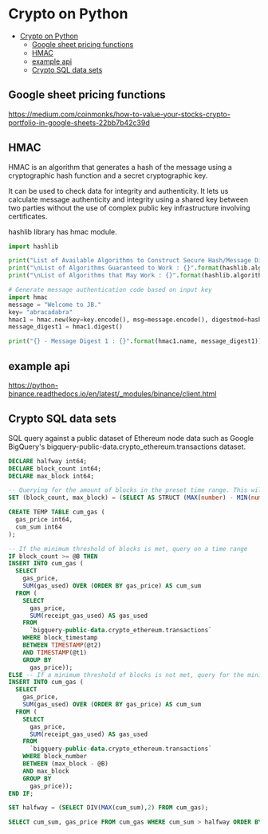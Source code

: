 # Crypto on Python

- [Crypto on Python](#crypto-on-python)
  - [Google sheet pricing functions](#google-sheet-pricing-functions)
  - [HMAC](#hmac)
  - [example api](#example-api)
  - [Crypto SQL data sets](#crypto-sql-data-sets)

## Google sheet pricing functions

https://medium.com/coinmonks/how-to-value-your-stocks-crypto-portfolio-in-google-sheets-22bb7b42c39d

## HMAC

HMAC is an algorithm that generates a hash of the message using a cryptographic hash function and a secret cryptographic key.

It can be used to check data for integrity and authenticity. It lets us calculate message authenticity and integrity using a shared key between two parties without the use of complex public key infrastructure involving certificates.

hashlib library has hmac module.

```python
import hashlib

print("List of Available Algorithms to Construct Secure Hash/Message Digest : {}".format(hashlib.algorithms_available))
print("\nList of Algorithms Guaranteed to Work : {}".format(hashlib.algorithms_guaranteed))
print("\nList of Algorithms that May Work : {}".format(hashlib.algorithms_available.difference(hashlib.algorithms_guaranteed)))

# Generate message authentication code based on input key
import hmac
message = "Welcome to JB."
key= "abracadabra"
hmac1 = hmac.new(key=key.encode(), msg=message.encode(), digestmod=hashlib.sha256)
message_digest1 = hmac1.digest()

print("{} - Message Digest 1 : {}".format(hmac1.name, message_digest1))
```

## example api

https://python-binance.readthedocs.io/en/latest/_modules/binance/client.html


## Crypto SQL data sets

SQL query against a public dataset of Ethereum node data such as Google BigQuery's bigquery-public-data.crypto_ethereum.transactions dataset.

```sql
DECLARE halfway int64;
DECLARE block_count int64;
DECLARE max_block int64;

-- Querying for the amount of blocks in the preset time range. This will allow block_count to be compared against a given minimum block amount.
SET (block_count, max_block) = (SELECT AS STRUCT (MAX(number) - MIN(number)), MAX(number) FROM `bigquery-public-data.crypto_ethereum.blocks` WHERE timestamp BETWEEN TIMESTAMP(@t2) AND TIMESTAMP(@t1));

CREATE TEMP TABLE cum_gas (
  gas_price int64,
  cum_sum int64
);

-- If the minimum threshold of blocks is met, query on a time range
IF block_count >= @B THEN
INSERT INTO cum_gas (
  SELECT
    gas_price,
    SUM(gas_used) OVER (ORDER BY gas_price) AS cum_sum
  FROM (
    SELECT
      gas_price,
      SUM(receipt_gas_used) AS gas_used
    FROM
      `bigquery-public-data.crypto_ethereum.transactions`
    WHERE block_timestamp 
    BETWEEN TIMESTAMP(@t2)
    AND TIMESTAMP(@t1)  
    GROUP BY
      gas_price));
ELSE -- If a minimum threshold of blocks is not met, query for the minimum amount of blocks
INSERT INTO cum_gas (
  SELECT
    gas_price,
    SUM(gas_used) OVER (ORDER BY gas_price) AS cum_sum
  FROM (
    SELECT
      gas_price,
      SUM(receipt_gas_used) AS gas_used
    FROM
      `bigquery-public-data.crypto_ethereum.transactions`
    WHERE block_number 
    BETWEEN (max_block - @B)
    AND max_block
    GROUP BY
      gas_price));
END IF;

SET halfway = (SELECT DIV(MAX(cum_sum),2) FROM cum_gas);

SELECT cum_sum, gas_price FROM cum_gas WHERE cum_sum > halfway ORDER BY gas_price LIMIT 1;```

